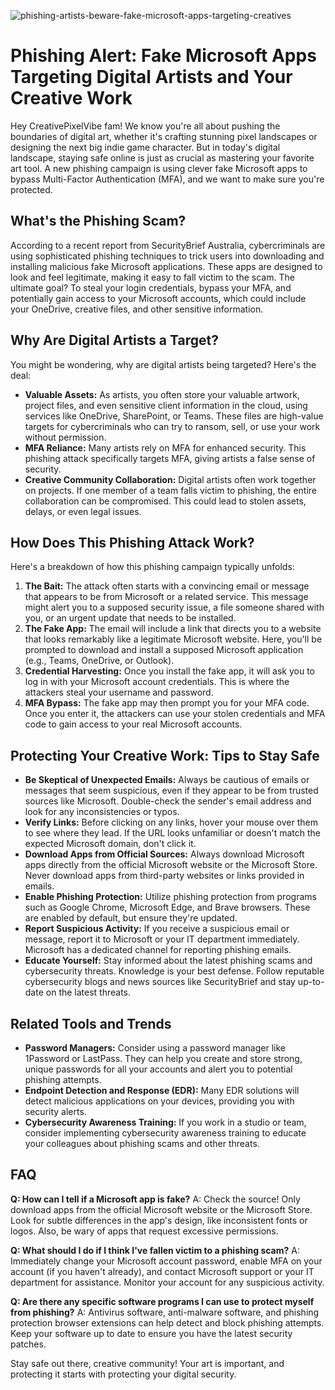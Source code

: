 ![phishing-artists-beware-fake-microsoft-apps-targeting-creatives](https://images.pexels.com/photos/17153209/pexels-photo-17153209.jpeg?auto=compress&cs=tinysrgb&fit=crop&h=627&w=1200)

# Phishing Alert: Fake Microsoft Apps Targeting Digital Artists and Your Creative Work

Hey CreativePixelVibe fam! We know you're all about pushing the boundaries of digital art, whether it's crafting stunning pixel landscapes or designing the next big indie game character. But in today's digital landscape, staying safe online is just as crucial as mastering your favorite art tool. A new phishing campaign is using clever fake Microsoft apps to bypass Multi-Factor Authentication (MFA), and we want to make sure you're protected.

## What's the Phishing Scam?

According to a recent report from SecurityBrief Australia, cybercriminals are using sophisticated phishing techniques to trick users into downloading and installing malicious fake Microsoft applications. These apps are designed to look and feel legitimate, making it easy to fall victim to the scam. The ultimate goal? To steal your login credentials, bypass your MFA, and potentially gain access to your Microsoft accounts, which could include your OneDrive, creative files, and other sensitive information.

## Why Are Digital Artists a Target?

You might be wondering, why are digital artists being targeted? Here's the deal:

*   **Valuable Assets:** As artists, you often store your valuable artwork, project files, and even sensitive client information in the cloud, using services like OneDrive, SharePoint, or Teams. These files are high-value targets for cybercriminals who can try to ransom, sell, or use your work without permission.
*   **MFA Reliance:** Many artists rely on MFA for enhanced security. This phishing attack specifically targets MFA, giving artists a false sense of security.
*   **Creative Community Collaboration:** Digital artists often work together on projects. If one member of a team falls victim to phishing, the entire collaboration can be compromised. This could lead to stolen assets, delays, or even legal issues.

## How Does This Phishing Attack Work?

Here's a breakdown of how this phishing campaign typically unfolds:

1.  **The Bait:** The attack often starts with a convincing email or message that appears to be from Microsoft or a related service. This message might alert you to a supposed security issue, a file someone shared with you, or an urgent update that needs to be installed.
2.  **The Fake App:** The email will include a link that directs you to a website that looks remarkably like a legitimate Microsoft website. Here, you'll be prompted to download and install a supposed Microsoft application (e.g., Teams, OneDrive, or Outlook).
3.  **Credential Harvesting:** Once you install the fake app, it will ask you to log in with your Microsoft account credentials. This is where the attackers steal your username and password.
4.  **MFA Bypass:** The fake app may then prompt you for your MFA code. Once you enter it, the attackers can use your stolen credentials and MFA code to gain access to your real Microsoft accounts.

## Protecting Your Creative Work: Tips to Stay Safe

*   **Be Skeptical of Unexpected Emails:** Always be cautious of emails or messages that seem suspicious, even if they appear to be from trusted sources like Microsoft. Double-check the sender's email address and look for any inconsistencies or typos.
*   **Verify Links:** Before clicking on any links, hover your mouse over them to see where they lead. If the URL looks unfamiliar or doesn't match the expected Microsoft domain, don't click it.
*   **Download Apps from Official Sources:** Always download Microsoft apps directly from the official Microsoft website or the Microsoft Store. Never download apps from third-party websites or links provided in emails.
*   **Enable Phishing Protection:** Utilize phishing protection from programs such as Google Chrome, Microsoft Edge, and Brave browsers. These are enabled by default, but ensure they're updated.
*   **Report Suspicious Activity:** If you receive a suspicious email or message, report it to Microsoft or your IT department immediately. Microsoft has a dedicated channel for reporting phishing emails.
*   **Educate Yourself:** Stay informed about the latest phishing scams and cybersecurity threats. Knowledge is your best defense. Follow reputable cybersecurity blogs and news sources like SecurityBrief and stay up-to-date on the latest threats.

## Related Tools and Trends

*   **Password Managers:** Consider using a password manager like 1Password or LastPass. They can help you create and store strong, unique passwords for all your accounts and alert you to potential phishing attempts.
*   **Endpoint Detection and Response (EDR):** Many EDR solutions will detect malicious applications on your devices, providing you with security alerts.
*   **Cybersecurity Awareness Training:** If you work in a studio or team, consider implementing cybersecurity awareness training to educate your colleagues about phishing scams and other threats.

## FAQ

**Q: How can I tell if a Microsoft app is fake?**
A: Check the source! Only download apps from the official Microsoft website or the Microsoft Store. Look for subtle differences in the app's design, like inconsistent fonts or logos. Also, be wary of apps that request excessive permissions.

**Q: What should I do if I think I've fallen victim to a phishing scam?**
A: Immediately change your Microsoft account password, enable MFA on your account (if you haven't already), and contact Microsoft support or your IT department for assistance. Monitor your account for any suspicious activity.

**Q: Are there any specific software programs I can use to protect myself from phishing?**
A: Antivirus software, anti-malware software, and phishing protection browser extensions can help detect and block phishing attempts. Keep your software up to date to ensure you have the latest security patches.

Stay safe out there, creative community! Your art is important, and protecting it starts with protecting your digital security.
